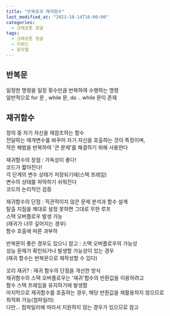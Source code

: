 ```yaml
---
title: "반복문과 재귀함수"
last_modified_at: "2023-10-14T16:00:00"
categories:
  - 크래프톤 정글
tags:
  - 크래프톤 정글
  - 키워드
  - 문자열
---
```


## 반복문
 일정한 명령을 일정 횟수만큼 반복하여 수행하는 명령<br>
 일반적으로 for 문 , while 문, do .. while 문이 존재<br>

## 재귀함수
 정의 중 자기 자신을 재참조하는 함수<br>
 전달하는 매개변수를 바꾸어 자기 자신을 호출하는 것이 특징이며,<br>
 작은 해법을 반복하여 '큰 문제'를 해결하기 위해 사용한다<br>

 재귀함수의 장점
 : 가독성이 좋다!<br>
 코드가 짧아진다!<br>
 각 단계의 변수 상태가 저장되기에(스택 프레임)<br>
 변수의 상태를 파악하기 쉬워진다<br>
 코드의 논리적인 검증<br>

 재귀함수의 단점
 : 직관적이지 않은 문제 분석과 함수 설계<br>
 탈출 지점을 제대로 설정 못하면 그대로 무한 루프<br>
 스택 오버플로우 발생 가능<br>
 (재귀가 너무 깊어지는 경우)<br>
 함수 호출에 따른 과부하<br>

 반복문이 좋은 경우도 있으니 참고
 : 스택 오버플로우의 가능성<br>
 성능 문제가 확인되거나 발생할 가능성이 있는 경우<br>
 (재귀 함수는 반복문으로 재작성할 수 있다)

 꼬리 재귀?
 : 재귀 함수의 단점을 개선한 방식<br>
 재귀함수의 스택 오버플로우는 '재귀'함수의 반환값을 이용하려고<br>
 함수 스택 프레임을 유지하기에 발생함<br>
 마지막으로 재귀함수를 호출하는 경우, 해당 반환값을 재활용하지 않으므로<br>
 최적화 가능(컴파일러)<br>
 다만... 컴파일러에 따라서 지원하지 않는 경우가 있으므로 참고<br>
